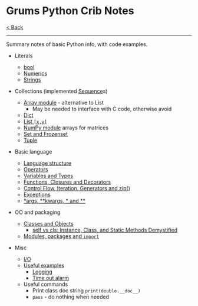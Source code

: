 # Grums Python Crib Notes <!-- omit in toc -->

[< Back](../../README.md)

---

Summary notes of basic Python info, with code examples.

- Literals
  - [bool](./Python_crib_notes-Lit_bool.md)
  - [Numerics](./Python_crib_notes-Lit_numerics.md)
  - [Strings](./Python_crib_notes-Lit_string.md)

- Collections (implemented [Sequence](./Python_crib_notes-Lit_sequence.md)s)
  - [Array module](https://www.programiz.com/python-programming/array) - alternative to List
    - May be needed to interface with C code, otherwise avoid
  - [Dict](./Python_crib_notes-Lit_dict.md)
  - [List `[x,y]`](./Python_crib_notes-Lit_list.md)
  - [NumPy module](https://www.programiz.com/python-programming/matrix) arrays for matrices
  - [Set and Frozenset](./Python_crib_notes-Lit_set.md)
  - [Tuple](./Python_crib_notes-Lit_tuple.md)

- Basic language
  - [Language structure](./Python_crib_notes-Python.org_Language_reference_v3.7.md)
  - [Operators](./Python_crib_notes-Operators.md)
  - [Variables and Types](./Python_crib_notes-Variables_and_Types.md)
  - [Functions, Closures and Decorators](./Python_crib_notes-Functions_Closures_and_Decorators.md)
  - [Control Flow, Iteration, Generators and zip()](./Python_crib_notes-Control_flow_and_Iteration.md)
  - [Exceptions](./Python_crib_notes-Exceptions.md)
  - [\*args, \*\*kwargs, \* and \*\*](./Python_crib_notes-args_and_kwargs.md)

- OO and packaging
  - [Classes and Objects](./Python_crib_notes-Classes_and_Objects.md)
    - [self vs cls: Instance, Class, and Static Methods Demystified](./Python_crib_notes-self_vs_cls.py)
  - [Modules, packages and `import`](./Python_crib_notes-Modules_packages_and_import.md)

- Misc
  - [I/O](./Python_crib_notes-I_O.md)
  - [Useful examples](./Python_crib_notes-Misc_useful_examples.md)
    - [Logging](./Python_crib_notes-Misc_useful_examples.md#logging)
    - [Time out alarm](./Python_crib_notes-Misc_useful_examples.md#time-out-alarm)
  - Useful commands
    - Print class doc string `print(double.__doc__)`
    - `pass` - do nothing when needed
